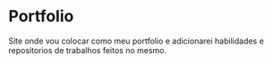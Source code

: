 # Portfolio
 Site onde vou colocar como meu portfolio e adicionarei  habilidades e repositorios de trabalhos feitos no mesmo.

